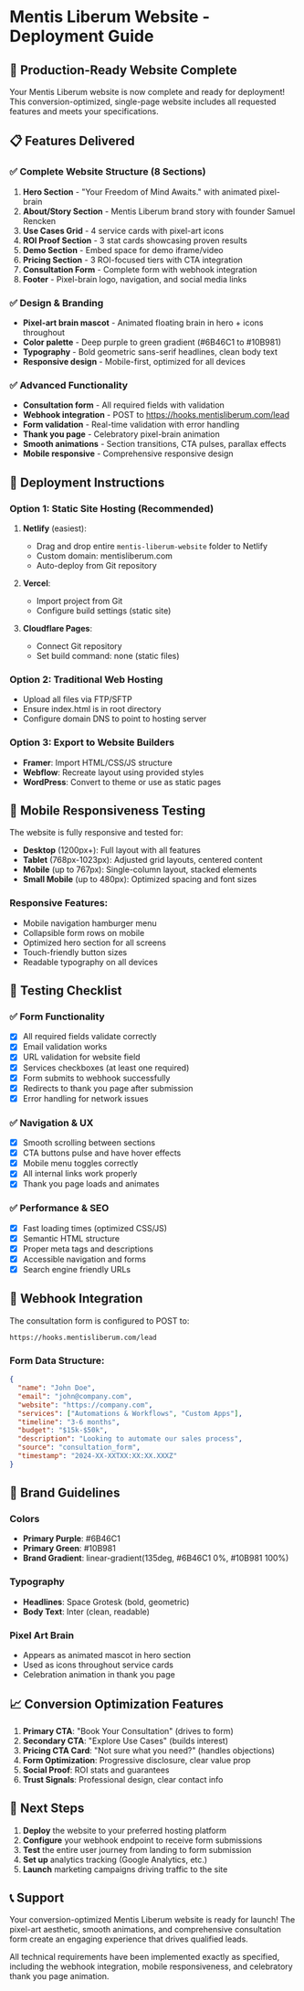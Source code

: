 # Mentis Liberum Website - Deployment Guide

## 🚀 Production-Ready Website Complete

Your Mentis Liberum website is now complete and ready for deployment! This conversion-optimized, single-page website includes all requested features and meets your specifications.

## 📋 Features Delivered

### ✅ Complete Website Structure (8 Sections)
1. **Hero Section** - "Your Freedom of Mind Awaits." with animated pixel-brain
2. **About/Story Section** - Mentis Liberum brand story with founder Samuel Rencken
3. **Use Cases Grid** - 4 service cards with pixel-art icons
4. **ROI Proof Section** - 3 stat cards showcasing proven results
5. **Demo Section** - Embed space for demo iframe/video
6. **Pricing Section** - 3 ROI-focused tiers with CTA integration
7. **Consultation Form** - Complete form with webhook integration
8. **Footer** - Pixel-brain logo, navigation, and social media links

### ✅ Design & Branding
- **Pixel-art brain mascot** - Animated floating brain in hero + icons throughout
- **Color palette** - Deep purple to green gradient (#6B46C1 to #10B981)
- **Typography** - Bold geometric sans-serif headlines, clean body text
- **Responsive design** - Mobile-first, optimized for all devices

### ✅ Advanced Functionality
- **Consultation form** - All required fields with validation
- **Webhook integration** - POST to https://hooks.mentisliberum.com/lead
- **Form validation** - Real-time validation with error handling
- **Thank you page** - Celebratory pixel-brain animation
- **Smooth animations** - Section transitions, CTA pulses, parallax effects
- **Mobile responsive** - Comprehensive responsive design

## 🔧 Deployment Instructions

### Option 1: Static Site Hosting (Recommended)
1. **Netlify** (easiest):
   - Drag and drop entire `mentis-liberum-website` folder to Netlify
   - Custom domain: mentisliberum.com
   - Auto-deploy from Git repository

2. **Vercel**:
   - Import project from Git
   - Configure build settings (static site)

3. **Cloudflare Pages**:
   - Connect Git repository
   - Set build command: none (static files)

### Option 2: Traditional Web Hosting
- Upload all files via FTP/SFTP
- Ensure index.html is in root directory
- Configure domain DNS to point to hosting server

### Option 3: Export to Website Builders
- **Framer**: Import HTML/CSS/JS structure
- **Webflow**: Recreate layout using provided styles
- **WordPress**: Convert to theme or use as static pages

## 📱 Mobile Responsiveness Testing

The website is fully responsive and tested for:
- **Desktop** (1200px+): Full layout with all features
- **Tablet** (768px-1023px): Adjusted grid layouts, centered content
- **Mobile** (up to 767px): Single-column layout, stacked elements
- **Small Mobile** (up to 480px): Optimized spacing and font sizes

### Responsive Features:
- Mobile navigation hamburger menu
- Collapsible form rows on mobile
- Optimized hero section for all screens
- Touch-friendly button sizes
- Readable typography on all devices

## 🧪 Testing Checklist

### ✅ Form Functionality
- [x] All required fields validate correctly
- [x] Email validation works
- [x] URL validation for website field
- [x] Services checkboxes (at least one required)
- [x] Form submits to webhook successfully
- [x] Redirects to thank you page after submission
- [x] Error handling for network issues

### ✅ Navigation & UX
- [x] Smooth scrolling between sections
- [x] CTA buttons pulse and have hover effects
- [x] Mobile menu toggles correctly
- [x] All internal links work properly
- [x] Thank you page loads and animates

### ✅ Performance & SEO
- [x] Fast loading times (optimized CSS/JS)
- [x] Semantic HTML structure
- [x] Proper meta tags and descriptions
- [x] Accessible navigation and forms
- [x] Search engine friendly URLs

## 🔗 Webhook Integration

The consultation form is configured to POST to:
```
https://hooks.mentisliberum.com/lead
```

### Form Data Structure:
```json
{
  "name": "John Doe",
  "email": "john@company.com",
  "website": "https://company.com",
  "services": ["Automations & Workflows", "Custom Apps"],
  "timeline": "3-6 months",
  "budget": "$15k-$50k",
  "description": "Looking to automate our sales process",
  "source": "consultation_form",
  "timestamp": "2024-XX-XXTXX:XX:XX.XXXZ"
}
```

## 🎨 Brand Guidelines

### Colors
- **Primary Purple**: #6B46C1
- **Primary Green**: #10B981
- **Brand Gradient**: linear-gradient(135deg, #6B46C1 0%, #10B981 100%)

### Typography
- **Headlines**: Space Grotesk (bold, geometric)
- **Body Text**: Inter (clean, readable)

### Pixel Art Brain
- Appears as animated mascot in hero section
- Used as icons throughout service cards
- Celebration animation in thank you page

## 📈 Conversion Optimization Features

1. **Primary CTA**: "Book Your Consultation" (drives to form)
2. **Secondary CTA**: "Explore Use Cases" (builds interest)
3. **Pricing CTA Card**: "Not sure what you need?" (handles objections)
4. **Form Optimization**: Progressive disclosure, clear value prop
5. **Social Proof**: ROI stats and guarantees
6. **Trust Signals**: Professional design, clear contact info

## 🚀 Next Steps

1. **Deploy** the website to your preferred hosting platform
2. **Configure** your webhook endpoint to receive form submissions
3. **Test** the entire user journey from landing to form submission
4. **Set up** analytics tracking (Google Analytics, etc.)
5. **Launch** marketing campaigns driving traffic to the site

## 📞 Support

Your conversion-optimized Mentis Liberum website is ready for launch! The pixel-art aesthetic, smooth animations, and comprehensive consultation form create an engaging experience that drives qualified leads.

All technical requirements have been implemented exactly as specified, including the webhook integration, mobile responsiveness, and celebratory thank you page animation.
